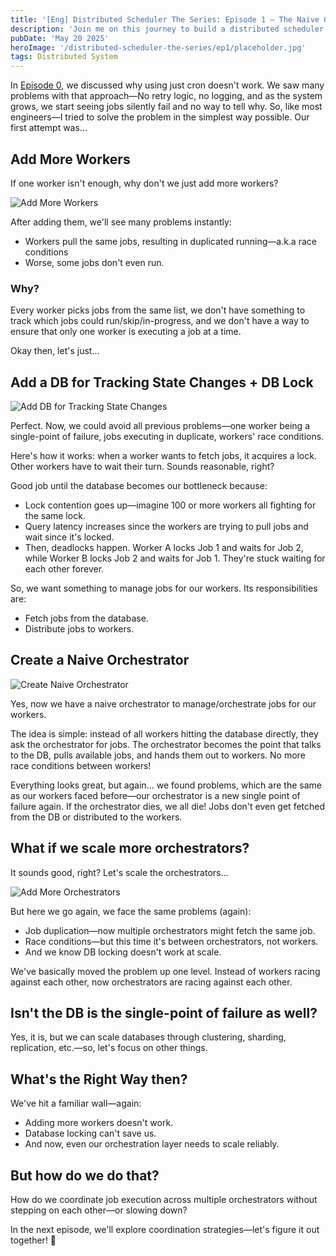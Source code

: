 ```yaml
---
title: '[Eng] Distributed Scheduler The Series: Episode 1 — The Naive Orchestrator'
description: 'Join me on this journey to build a distributed scheduler from scratch, exploring how we can solve the limitations of simple cron jobs and create a robust, scalable job orchestration system.'
pubDate: 'May 20 2025'
heroImage: '/distributed-scheduler-the-series/ep1/placeholder.jpg'
tags: Distributed System
---
```


In [Episode 0](https://sujamess.com/blogs/20250519-distributed-scheduler-the-series-ep-0/), we discussed why using just cron doesn't work. We saw many problems with that approach—No retry logic, no logging, and as the system grows, we start seeing jobs silently fail and no way to tell why. So, like most engineers—I tried to solve the problem in the simplest way possible. Our first attempt was...

## Add More Workers
If one worker isn't enough, why don't we just add more workers?

![Add More Workers](/distributed-scheduler-the-series/ep1/add_more_workers.png)

After adding them, we'll see many problems instantly:
- Workers pull the same jobs, resulting in duplicated running—a.k.a race conditions
- Worse, some jobs don't even run.

### Why?
Every worker picks jobs from the same list, we don't have something to track which jobs could run/skip/in-progress, and we don't have a way to ensure that only one worker is executing a job at a time.

Okay then, let's just...

## Add a DB for Tracking State Changes + DB Lock
![Add DB for Tracking State Changes](/distributed-scheduler-the-series/ep1/add_db_for_tracking_states_changes.png)

Perfect. Now, we could avoid all previous problems—one worker being a single-point of failure, jobs executing in duplicate, workers' race conditions.

Here's how it works: when a worker wants to fetch jobs, it acquires a lock. Other workers have to wait their turn. Sounds reasonable, right?

Good job until the database becomes our bottleneck because:
- Lock contention goes up—imagine 100 or more workers all fighting for the same lock.
- Query latency increases since the workers are trying to pull jobs and wait since it's locked.
- Then, deadlocks happen. Worker A locks Job 1 and waits for Job 2, while Worker B locks Job 2 and waits for Job 1. They're stuck waiting for each other forever.

So, we want something to manage jobs for our workers. Its responsibilities are:
- Fetch jobs from the database.
- Distribute jobs to workers.

## Create a Naive Orchestrator
![Create Naive Orchestrator](/distributed-scheduler-the-series/ep1/create_naive_orchestrator.png)

Yes, now we have a naive orchestrator to manage/orchestrate jobs for our workers.

The idea is simple: instead of all workers hitting the database directly, they ask the orchestrator for jobs. The orchestrator becomes the point that talks to the DB, pulls available jobs, and hands them out to workers. No more race conditions between workers!

Everything looks great, but again... we found problems, which are the same as our workers faced before—our orchestrator is a new single point of failure again. If the orchestrator dies, we all die! Jobs don't even get fetched from the DB or distributed to the workers.

## What if we scale more orchestrators?
It sounds good, right? Let's scale the orchestrators...

![Add More Orchestrators](/distributed-scheduler-the-series/ep1/add_more_orchestrators.png)

But here we go again, we face the same problems (again):
- Job duplication—now multiple orchestrators might fetch the same job.
- Race conditions—but this time it's between orchestrators, not workers.
- And we know DB locking doesn't work at scale.

We've basically moved the problem up one level. Instead of workers racing against each other, now orchestrators are racing against each other.

## Isn't the DB is the single-point of failure as well?
Yes, it is, but we can scale databases through clustering, sharding, replication, etc.—so, let's focus on other things.


## What's the Right Way then?
We've hit a familiar wall—again:
- Adding more workers doesn't work.
- Database locking can't save us.
- And now, even our orchestration layer needs to scale reliably.

## But how do we do that?
How do we coordinate job execution across multiple orchestrators without stepping on each other—or slowing down?

In the next episode, we'll explore coordination strategies—let's figure it out together! 🚀
